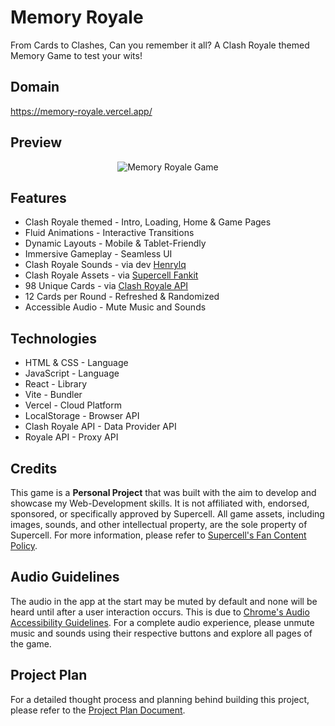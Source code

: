 # Memory Royale

From Cards to Clashes, Can you remember it all? A Clash Royale themed Memory Game to test your wits!

## Domain
https://memory-royale.vercel.app/

## Preview
<div align="center">
   <img width=auto height=auto src="./public/output.png" alt="Memory Royale Game">
</div>

## Features

- Clash Royale themed - Intro, Loading, Home & Game Pages
- Fluid Animations - Interactive Transitions
- Dynamic Layouts - Mobile & Tablet-Friendly
- Immersive Gameplay - Seamless UI
- Clash Royale Sounds - via dev [Henrylq](https://github.com/Henrylq/Clash-Royale-SFX)
- Clash Royale Assets - via [Supercell Fankit](https://fankit.supercell.com/)
- 98 Unique Cards - via [Clash Royale API](https://developer.clashroyale.com/)
- 12 Cards per Round - Refreshed & Randomized
- Accessible Audio - Mute Music and Sounds

## Technologies

- HTML & CSS - Language
- JavaScript - Language
- React - Library
- Vite - Bundler
- Vercel - Cloud Platform
- LocalStorage - Browser API
- Clash Royale API - Data Provider API
- Royale API - Proxy API

## Credits

This game is a **Personal Project** that was built with the aim to develop and showcase my Web-Development skills. It is not affiliated with, endorsed, sponsored, or specifically approved by Supercell. All game assets, including images, sounds, and other intellectual property, are the sole property of Supercell. For more information, please refer to [Supercell's Fan Content Policy](https://supercell.com/en/fan-content-policy/).

## Audio Guidelines

The audio in the app at the start may be muted by default and none will be heard until after a user interaction occurs. This is due to [Chrome's Audio Accessibility Guidelines](https://developer.chrome.com/blog/autoplay/). For a complete audio experience, please unmute music and sounds using their respective buttons and explore all pages of the game.

## Project Plan

For a detailed thought process and planning behind building this project, please refer to the [Project Plan Document](./project-plan.md).
